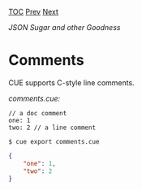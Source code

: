 [TOC](Readme.md) [Prev](foldany.md) [Next](numberlit.md)

_JSON Sugar and other Goodness_

# Comments

CUE supports C-style line comments.

<!-- CUE editor -->
_comments.cue:_
```
// a doc comment
one: 1
two: 2 // a line comment
```

<!-- result -->
`$ cue export comments.cue`
```json
{
    "one": 1,
    "two": 2
}
```
